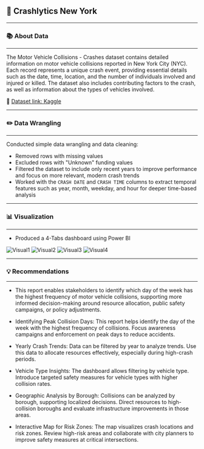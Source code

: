 ## 🚗 Crashlytics New York

---

### 📚 About Data  
---

The Motor Vehicle Collisions - Crashes dataset contains detailed information on motor vehicle collisions reported in New York City (NYC). Each record represents a unique crash event, providing essential details such as the date, time, location, and the number of individuals involved and injured or killed. The dataset also includes contributing factors to the crash, as well as information about the types of vehicles involved.

📍 [Dataset link: Kaggle](https://www.kaggle.com/datasets/saurabhbadole/motor-vehicle-collisions-crashes-in-nyc/data)

---

### ✏️ Data Wrangling  
---

Conducted simple data wrangling and data cleaning:

- Removed rows with missing values  
- Excluded rows with "Unknown" funding values  
- Filtered the dataset to include only recent years to improve performance and focus on more relevant, modern crash trends  
- Worked with the `CRASH DATE` and `CRASH TIME` columns to extract temporal features such as year, month, weekday, and hour for deeper time-based analysis

---

### 📊 Visualization
---

- Produced a 4-Tabs dashboard using Power BI
  
![Visual1](https://github.com/user-attachments/assets/ff9909f2-ad82-43e4-9bb5-68e44dccac24)
![Visual2](https://github.com/user-attachments/assets/4c68f823-e64d-413b-8cce-1a5613b2d675)
![Visual3](https://github.com/user-attachments/assets/ed248925-d765-434b-8a69-d8d5202ee206)
![Visual4](https://github.com/user-attachments/assets/a87240d8-5159-4f19-8e49-56ee60356d94)




---

### 💡 Recommendations
---
 
- This report enables stakeholders to identify which day of the week has the highest frequency of motor vehicle collisions, supporting more informed decision-making around resource allocation, public safety campaigns, or policy adjustments.
- Identifying Peak Collision Days: This report helps identify the day of the week with the highest frequency of collisions. Focus awareness campaigns and enforcement on peak days to reduce accidents.

- Yearly Crash Trends: Data can be filtered by year to analyze trends. Use this data to allocate resources effectively, especially during high-crash periods.

- Vehicle Type Insights: The dashboard allows filtering by vehicle type. Introduce targeted safety measures for vehicle types with higher collision rates.

- Geographic Analysis by Borough: Collisions can be analyzed by borough, supporting localized decisions. Direct resources to high-collision boroughs and evaluate infrastructure improvements in those areas.

- Interactive Map for Risk Zones: The map visualizes crash locations and risk zones. Review high-risk areas and collaborate with city planners to improve safety measures at critical intersections.
